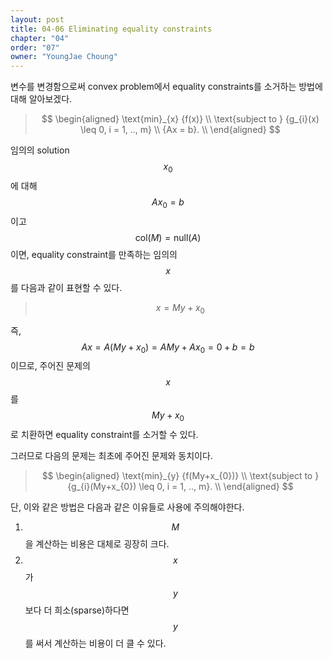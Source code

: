 ```yaml
---
layout: post
title: 04-06 Eliminating equality constraints
chapter: "04"
order: "07"
owner: "YoungJae Choung"
---
```

변수를 변경함으로써 convex problem에서 equality constraints를 소거하는 방법에 대해 알아보겠다.

>$$
>\begin{aligned}
>    \text{min}_{x} {f(x)} \\
>    \text{subject to } {g_{i}(x) \leq 0, i = 1, .., m} \\
>    {Ax = b}. \\
>\end{aligned}
>$$

임의의 solution $$x_{0}$$에 대해 $$Ax_{0} = b$$이고 $$\text{col}(M) = \text{null}(A)$$이면, equality constraint를 만족하는 임의의 $$x$$를 다음과 같이 표현할 수 있다.
>$$x = My + x_{0}$$

즉, $$Ax = A(My + x_{0}) = AMy + Ax_{0} = 0 + b = b$$이므로, 주어진 문제의 $$x$$를 $$My+x_{0}$$로 치환하면 equality constraint를 소거할 수 있다.

그러므로 다음의 문제는 최초에 주어진 문제와 동치이다.

>$$
>\begin{aligned}
>    \text{min}_{y} {f(My+x_{0})} \\
>    \text{subject to } {g_{i}(My+x_{0}) \leq 0, i = 1, .., m}. \\
>\end{aligned}
>$$

단, 이와 같은 방법은 다음과 같은 이유들로 사용에 주의해야한다.
1. $$M$$을 계산하는 비용은 대체로 굉장히 크다.
2. $$x$$가 $$y$$보다 더 희소(sparse)하다면 $$y$$를 써서 계산하는 비용이 더 클 수 있다.
